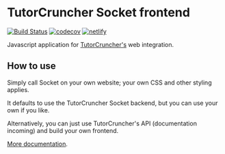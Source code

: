 TutorCruncher Socket frontend
=============================

[![Build Status](https://travis-ci.org/tutorcruncher/socket-frontend.svg?branch=master)](https://travis-ci.org/tutorcruncher/socket-frontend)
[![codecov](https://codecov.io/gh/tutorcruncher/socket-frontend/branch/master/graph/badge.svg)](https://codecov.io/gh/tutorcruncher/socket-frontend)
[![netlify](https://img.shields.io/website-up-down-green-red/http/tutorcruncher-socket-dev.netlify.com.svg?label=netlify)](https://tutorcruncher-socket-dev.netlify.com/)

Javascript application for [TutorCruncher's](https://tutorcruncher.com) web integration.
 
## How to use

Simply call Socket on your own website; your own CSS and other styling applies.

It defaults to use the TutorCruncher Socket backend, but you can use your own if you like.

Alternatively, you can just use TutorCruncher's API (documentation incoming) and build your own frontend.

[More documentation](https://help.tutorcruncher.com/tc-socket/).
